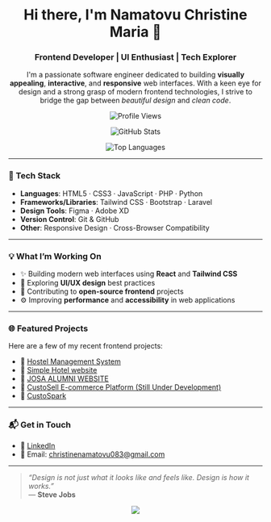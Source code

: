 <h1 align="center">Hi there, I'm Namatovu Christine Maria 👋</h1>
<h3 align="center">Frontend Developer | UI Enthusiast | Tech Explorer</h3>

<p align="center">
I'm a passionate software engineer dedicated to building <strong>visually appealing</strong>, <strong>interactive</strong>, and <strong>responsive</strong> web interfaces. With a keen eye for design and a strong grasp of modern frontend technologies, I strive to bridge the gap between <em>beautiful design</em> and <em>clean code</em>.
</p>

<p align="center">
  <img src="https://komarev.com/ghpvc/?username=NamatovuChristinemaria123&label=Profile%20views&color=0e75b6&style=flat" alt="Profile Views" />
</p>

<p align="center">
  <img src="https://github-readme-stats.vercel.app/api?username=NamatovuChristinemaria123&show_icons=true&theme=tokyonight" alt="GitHub Stats" />
</p>

<p align="center">
  <img src="https://github-readme-stats.vercel.app/api/top-langs/?username=NamatovuChristinemaria123&layout=compact&theme=tokyonight" alt="Top Languages" />
</p>

---

### 🚀 Tech Stack

- **Languages**: HTML5 · CSS3 · JavaScript · PHP · Python  
- **Frameworks/Libraries**: Tailwind CSS · Bootstrap · Laravel  
- **Design Tools**: Figma · Adobe XD  
- **Version Control**: Git & GitHub  
- **Other**: Responsive Design · Cross-Browser Compatibility  

---

### 💡 What I’m Working On

- ✨ Building modern web interfaces using **React** and **Tailwind CSS**
- 🎨 Exploring **UI/UX design** best practices
- 🌱 Contributing to **open-source frontend** projects
- ⚙️ Improving **performance** and **accessibility** in web applications

---

### 🌐 Featured Projects

Here are a few of my recent frontend projects:

- 🔗 [Hostel Management System](https://lighthearted-crostata-c2496c.netlify.app/)
- 🔗 [Simple Hotel website](https://elegant-platypus-a0f262.netlify.app/)
- 🔗 [JOSA ALUMNI WEBSITE](https://app.netlify.com/projects/stately-beijinho-85a4fa/)
- 🔗 [CustoSell E-commerce Platform (Still Under Development)](https://custosell.com/)
- 🔗 [CustoSpark](https://rococo-marzipan-53abe8.netlify.app/)

---

### 📬 Get in Touch

- 💼 [LinkedIn](https://www.linkedin.com/in/christine-namatovu-4414272b2/overlay/about-this-profile/?lipi=urn%3Ali%3Apage%3Ad_flagship3_profile_view_base%3B7GKLsx2MRbKfU%2FXJpTuMpw%3D%3D)  
- 📧 Email: [christinenamatovu083@gmail.com](mailto:christinenamatovu083@gmail.com)

---

> _“Design is not just what it looks like and feels like. Design is how it works.”_  
> — **Steve Jobs**

<p align="center">
  <img src="https://skillicons.dev/icons?i=html,css,js,php,python,tailwind,bootstrap,laravel,figma,xd,git,github" />
</p>
